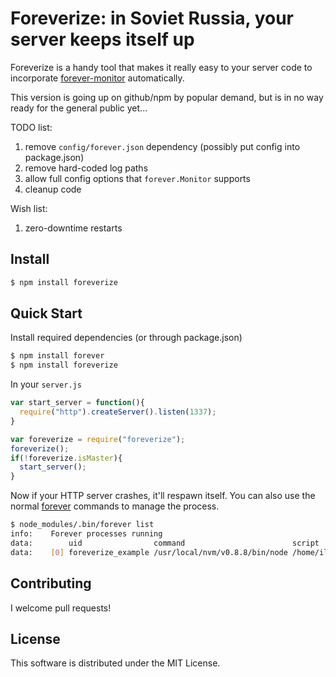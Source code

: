 # Foreverize: in Soviet Russia, your server keeps itself up

Foreverize is a handy tool that makes it really easy to your server code to incorporate [forever-monitor](https://github.com/nodejitsu/forever-monitor) automatically.

This version is going up on github/npm by popular demand, but is in no way ready for the general public yet...

TODO list:
  1. remove `config/forever.json` dependency (possibly put config into package.json)
  1. remove hard-coded log paths
  1. allow full config options that `forever.Monitor` supports
  1. cleanup code

Wish list:
  1. zero-downtime restarts


## Install

```bash
$ npm install foreverize
```

## Quick Start

Install required dependencies (or through package.json)

```bash
$ npm install forever
$ npm install foreverize
```

In your `server.js`

```javascript
var start_server = function(){
  require("http").createServer().listen(1337);
}

var foreverize = require("foreverize");
foreverize();
if(!foreverize.isMaster){
  start_server();
}
```

Now if your HTTP server crashes, it'll respawn itself. You can also use the normal 
[forever](https://github.com/nodejitsu/forever) commands to manage the process.

```bash
$ node_modules/.bin/forever list
info:    Forever processes running
data:        uid                command                        script                                          forever pid   logfile                                               uptime     
data:    [0] foreverize_example /usr/local/nvm/v0.8.8/bin/node /home/ilya/work/cm/foreverize_example/server.js 26326   26329 /home/ilya/work/cm/foreverize_example/log/forever.log 0:0:0:5.61    
```


## Contributing

I welcome pull requests!

## License

This software is distributed under the MIT License.